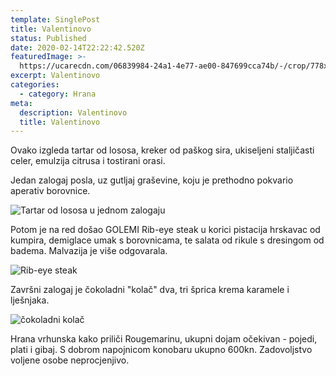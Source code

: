 ```yaml
---
template: SinglePost
title: Valentinovo
status: Published
date: 2020-02-14T22:22:42.520Z
featuredImage: >-
  https://ucarecdn.com/06839984-24a1-4e77-ae00-847699cca74b/-/crop/778x921/0,361/-/preview/-/enhance/100/
excerpt: Valentinovo
categories:
  - category: Hrana
meta:
  description: Valentinovo
  title: Valentinovo
---
```

Ovako izgleda tartar od lososa, kreker od paškog sira, ukiseljeni staljičasti celer, emulzija citrusa i tostirani orasi. 

Jedan zalogaj posla, uz gutljaj graševine, koju je prethodno pokvario aperativ borovnice.

![Tartar od lososa u jednom zalogaju](https://ucarecdn.com/0f55edda-76d7-49ac-b3b9-a4803d6604f9/-/crop/768x787/0,227/-/preview/-/enhance/81/ "Tartar od lososa")

Potom je na red došao GOLEMI Rib-eye steak u korici pistacija hrskavac od kumpira, demiglace umak s borovnicama, te salata od rikule s dresingom od badema. Malvazija je više odgovarala.

![Rib-eye steak](https://ucarecdn.com/c6e30c2c-9329-4fd8-a93b-c5ee4761f853/-/preview/-/enhance/96/ "Rib-eye steak")

Završni zalogaj je čokoladni "kolač" dva, tri šprica krema karamele i lješnjaka.

![čokoladni kolač](https://ucarecdn.com/be39dfa4-2760-49ba-9478-78debfbd6ec3/-/crop/768x719/0,305/-/preview/-/enhance/75/ "Čokoladni kolač")



Hrana vrhunska kako priliči Rougemarinu, ukupni dojam očekivan - pojedi, plati i gibaj. S dobrom napojnicom konobaru ukupno 600kn. Zadovoljstvo voljene osobe neprocjenjivo.
